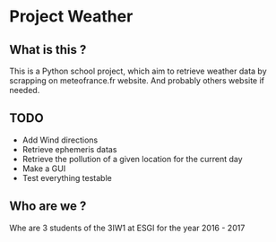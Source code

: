 # Project Weather

## What is this ?

This is a Python school project, which aim to retrieve weather data by scrapping on meteofrance.fr website.
And probably others website if needed.

## TODO
- Add Wind directions
- Retrieve ephemeris datas
- Retrieve the pollution of a given location for the current day
- Make a GUI
- Test everything testable

## Who are we ?

Whe are 3 students of the 3IW1 at ESGI for the year 2016 - 2017
